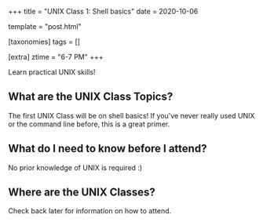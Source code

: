 +++
title = "UNIX Class 1: Shell basics"
date = 2020-10-06

template = "post.html"

[taxonomies]
tags = []

[extra]
ztime = "6-7 PM"
+++

Learn practical UNIX skills!

<!-- more -->

## What are the UNIX Class Topics?

The first UNIX Class will be on shell basics! If you've never really used UNIX or the command line before, this is a great primer.

## What do I need to know before I attend?

No prior knowledge of UNIX is required :)

## Where are the UNIX Classes?
Check back later for information on how to attend.
